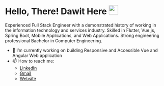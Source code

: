 # Hello, There! Dawit Here <img src="https://raw.githubusercontent.com/MartinHeinz/MartinHeinz/master/wave.gif" width="30px">

Experienced Full Stack Engineer with a demonstrated history of working in the information technology and services industry. Skilled in Flutter, Vue.js, Spring Boot, Mobile Applications, and Web Applications. Strong engineering professional Bachelor in Computer Engineering.
<br>
- 🔭 I’m currently working on building Responsive and Accessible Vue and Angular Web application
- 📫 How to reach me: <ul><li><a href="https://www.linkedin.com/in/dawith305/">LinkedIn<a/></li><li><a href="mailto:dawith305@gmail.com">Gmail<a/></li><li><a href="https://festive-golick-58ec64.netlify.app/">Website<a/></li></ul>



